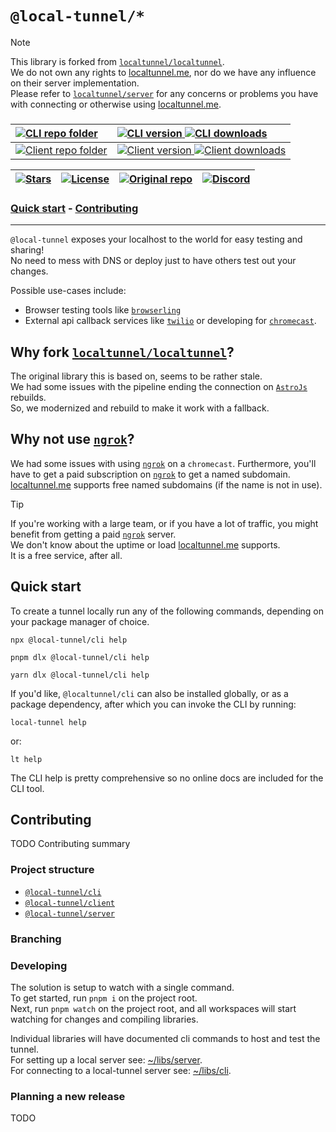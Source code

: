 [//]: # (Header)

[package-shield-u-cli]: https://www.npmjs.com/package/@local-tunnel/cli/
[package-shield-i-cli]: https://img.shields.io/badge/cli-lightgray?style=flat-square&label=%40local-tunnel&labelColor=gray&color=lightgray
[package-shield-v-cli]: https://img.shields.io/npm/v/%40local-tunnel%2Fcli?style=flat-square
[package-shield-d-cli]: https://img.shields.io/npm/dt/%40local-tunnel%2Fcli?style=flat-square

[package-shield-u-client]: https://www.npmjs.com/package/@local-tunnel/client/
[package-shield-i-client]: https://img.shields.io/badge/client-lightgray?style=flat-square&label=%40local-tunnel&labelColor=gray&color=lightgray
[package-shield-v-client]: https://img.shields.io/npm/v/%40local-tunnel%2Fclient?style=flat-square
[package-shield-d-client]: https://img.shields.io/npm/dt/%40local-tunnel%2Fclient?style=flat-square

[repo-stars-url]: https://github.com/Marvin-Brouwer/local-tunnel/stargazers
[repo-stars-shield]: https://img.shields.io/github/stars/Marvin-Brouwer/local-tunnel.svg?color=brightgreen&style=flat-square
[license-url]: /LICENSE
[license-shield]: https://img.shields.io/badge/license-MIT-gold.svg?style=flat-square
[repo-lt-url]: https://github.com/localtunnel/localtunnel
[repo-lt-shield]: https://img.shields.io/badge/Forked_from-localtunnel-lightgray?style=flat-square&logo=github

[discord-url]: https://discord.com/channels/958295823001722890/1214549930396491838
[discord-shield]: https://img.shields.io/discord/958295823001722890?label=discord&logo=discord&style=flat-square

# `@local-tunnel/*`

> [!NOTE]  
> This library is forked from [`localtunnel/localtunnel`](https://github.com/localtunnel/localtunnel).  
> We do not own any rights to [localtunnel.me](https://localtunnel.me), nor do we have any influence on their server implementation.  
> Please refer to [`localtunnel/server`](https://github.com/localtunnel/server) for any concerns or problems you have with connecting or otherwise using [localtunnel.me](https://localtunnel.me).

<h3>

| [![CLI repo folder][package-shield-i-cli]](./libs/cli#readme)  				| [![CLI version][package-shield-v-cli] ![CLI downloads][package-shield-d-cli]][package-shield-u-cli] |
|:---	|:---	|
| [![Client repo folder][package-shield-i-client]](./libs/client#readme) | [![Client version][package-shield-v-client] ![Client downloads][package-shield-d-client]][package-shield-u-client] |
  
| [![Stars][repo-stars-shield]][repo-stars-url] | [![License][license-shield]][license-url] | [![Original repo][repo-lt-shield]][repo-lt-url] | [![Discord][discord-shield]][discord-url] |
|:---	|:---	|:---	|:---	|

</h3>

[//]: # (TOC)

<h3 aria-label="Table of contents">

[Quick start](#quick-start) - [Contributing](#contributing)

</h3>

<hr/>

`@local-tunnel` exposes your localhost to the world for easy testing and sharing!  
No need to mess with DNS or deploy just to have others test out your changes.

Possible use-cases include:

- Browser testing tools like [`browserling`](https://www.browserling.com/)
- External api callback services like [`twilio`](https://www.twilio.com/) or developing for [`chromecast`](https://developers.google.com/cast/docs/registration).

## Why fork [`localtunnel/localtunnel`](https://github.com/localtunnel/localtunnel)?

The original library this is based on, seems to be rather stale.  
We had some issues with the pipeline ending the connection on [`AstroJs`](https://astro.build/) rebuilds.  
So, we modernized and rebuild to make it work with a fallback.  

## Why not use [`ngrok`](https://ngrok.com/)?

We had some issues with using [`ngrok`](https://ngrok.com/) on a `chromecast`.
Furthermore, you'll have to get a paid subscription on [`ngrok`](https://ngrok.com/) to get a named subdomain. [localtunnel.me](https://localtunnel.me) supports free named subdomains (if the name is not in use).  

> [!TIP]  
> If you're working with a large team, or if you have a lot of traffic, you might benefit from getting a paid [`ngrok`](https://ngrok.com/) server.  
> We don't know about the uptime or load [localtunnel.me](https://localtunnel.me) supports.  
> It is a free service, after all.

## Quick start

To create a tunnel locally run any of the following commands, depending on your package manager of choice.  

```console
npx @local-tunnel/cli help
```

```console
pnpm dlx @local-tunnel/cli help
```

```console
yarn dlx @local-tunnel/cli help
```

If you'd like, `@localtunnel/cli` can also be installed globally, or as a package dependency, after which you can invoke the CLI by running:  

```console
local-tunnel help
```

or:

```console
lt help
```

The CLI help is pretty comprehensive so no online docs are included for the CLI tool.  

## Contributing

TODO Contributing summary

### Project structure

- [`@local-tunnel/cli`](./libs/cli/#readme)
- [`@local-tunnel/client`](./libs/client/#readme)
- [`@local-tunnel/server`](./libs/server/#readme)

### Branching

### Developing

The solution is setup to watch with a single command.  
To get started, run `pnpm i` on the project root.  
Next, run `pnpm watch` on the project root, and all workspaces will start watching for changes and compiling libraries.  

Individual libraries will have documented cli commands to host and test the tunnel.  
For setting up a local server see: [~/libs/server](./libs/server/Readme.md).  
For connecting to a local-tunnel server see: [~/libs/cli](./libs/cli/Readme.md).  

### Planning a new release

TODO
